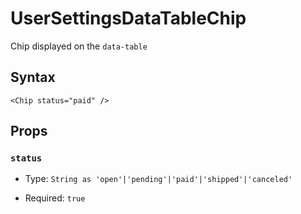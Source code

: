 # UserSettingsDataTableChip

Chip displayed on the `data-table`

## Syntax

```vue
<Chip status="paid" />
```

## Props

### `status`

- Type: `String as 'open'|'pending'|'paid'|'shipped'|'canceled'`

- Required: `true`
